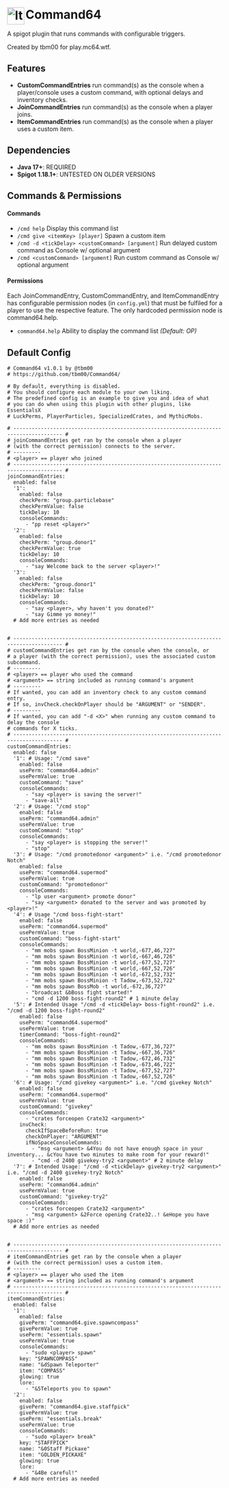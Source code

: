 # Command64 <img align="left" src="icon.png" alt="Item64 Icon" width="40"/>
A spigot plugin that runs commands with configurable triggers.

Created by tbm00 for play.mc64.wtf.

## Features
- **CustomCommandEntries** run command(s) as the console when a player/console uses a custom command, with optional delays and inventory checks.
- **JoinCommandEntries** run command(s) as the console when a player joins.
- **ItemCommandEntries** run command(s) as the console when a player uses a custom item.

## Dependencies
- **Java 17+**: REQUIRED
- **Spigot 1.18.1+**: UNTESTED ON OLDER VERSIONS

## Commands & Permissions
#### Commands
- `/cmd help` Display this command list
- `/cmd give <itemKey> [player]` Spawn a custom item
- `/cmd -d <tickDelay> <customCommand> [argument]` Run delayed custom command as Console w/ optional argument
- `/cmd <customCommand> [argument]` Run custom command as Console w/ optional argument
#### Permissions
Each JoinCommandEntry, CustomCommandEntry, and ItemCommandEntry has configurable permission nodes (in `config.yml`) that must be fulfiled for a player to use the respective feature. The only hardcoded permission node is command64.help.
- `command64.help` Ability to display the command list *(Default: OP)*

## Default Config
```
# Command64 v1.0.1 by @tbm00
# https://github.com/tbm00/Command64/

# By default, everything is disabled.
# You should configure each module to your own liking.
# The predefined config is an example to give you and idea of what
# you can do when using this plugin with other plugins, like EssentialsX
# LuckPerms, PlayerParticles, SpecializedCrates, and MythicMobs.

# -------------------------------------------------------------------------------------- #
# joinCommandEntries get ran by the console when a player 
# (with the correct permission) connects to the server.
# ---------
# <player> == player who joined
# -------------------------------------------------------------------------------------- #
joinCommandEntries:
  enabled: false
  '1':
    enabled: false
    checkPerm: "group.particlebase"
    checkPermValue: false
    tickDelay: 10
    consoleCommands:
      - "pp reset <player>"
  '2':
    enabled: false
    checkPerm: "group.donor1"
    checkPermValue: true
    tickDelay: 10
    consoleCommands:
      - "say Welcome back to the server <player>!"
  '3':
    enabled: false
    checkPerm: "group.donor1"
    checkPermValue: false
    tickDelay: 10
    consoleCommands:
      - "say <player>, why haven't you donated?"
      - "say Gimme yo money!"
  # Add more entries as needed


# -------------------------------------------------------------------------------------- #
# customCommandEntries get ran by the console when the console, or
# a player (with the correct permission), uses the associated custom subcommand.
# ---------
# <player> == player who used the command
# <argument> == string included as running command's argument
# ---------
# If wanted, you can add an inventory check to any custom command entry.
# If so, invCheck.checkOnPlayer should be "ARGUMENT" or "SENDER".
# ---------
# If wanted, you can add "-d <X>" when running any custom command to delay the console
# commands for X ticks.
# -------------------------------------------------------------------------------------- #
customCommandEntries:
  enabled: false
  '1': # Usage: "/cmd save"
    enabled: false
    usePerm: "command64.admin"
    usePermValue: true
    customCommand: "save"
    consoleCommands:
      - "say <player> is saving the server!"
      - "save-all"
  '2': # Usage: "/cmd stop"
    enabled: false
    usePerm: "command64.admin"
    usePermValue: true
    customCommand: "stop"
    consoleCommands:
      - "say <player> is stopping the server!"
      - "stop"
  '3': # Usage: "/cmd promotedonor <argument>" i.e. "/cmd promotedonor Notch"
    enabled: false
    usePerm: "command64.supermod"
    usePermValue: true
    customCommand: "promotedonor"
    consoleCommands:
      - "lp user <argument> promote donor"
      - "say <argument> donated to the server and was promoted by <player>!"
  '4': # Usage "/cmd boss-fight-start"
    enabled: false
    usePerm: "command64.supermod"
    usePermValue: true
    customCommand: "boss-fight-start"
    consoleCommands:
      - "mm mobs spawn BossMinion -t world,-677,46,727"
      - "mm mobs spawn BossMinion -t world,-667,46,726"
      - "mm mobs spawn BossMinion -t world,-677,52,727"
      - "mm mobs spawn BossMinion -t world,-667,52,726"
      - "mm mobs spawn BossMinion -t world,-672,52,732"
      - "mm mobs spawn BossMinion -t Tadow,-673,52,722"
      - "mm mobs spawn BossMob -t world,-672,36,727"
      - "broadcast &bBoss fight started!"
      - "cmd -d 1200 boss-fight-round2" # 1 minute delay
  '5': # Intended Usage "/cmd -d <tickDelay> boss-fight-round2" i.e. "/cmd -d 1200 boss-fight-round2"
    enabled: false
    usePerm: "command64.supermod"
    usePermValue: true
    timerCommand: "boss-fight-round2"
    consoleCommands:
      - "mm mobs spawn BossMinion -t Tadow,-677,36,727"
      - "mm mobs spawn BossMinion -t Tadow,-667,36,726"
      - "mm mobs spawn BossMinion -t Tadow,-672,46,732"
      - "mm mobs spawn BossMinion -t Tadow,-673,46,722"
      - "mm mobs spawn BossMinion -t Tadow,-677,52,727"
      - "mm mobs spawn BossMinion -t Tadow,-667,52,726"
  '6': # Usage: "/cmd givekey <argument>" i.e. "/cmd givekey Notch"
    enabled: false
    usePerm: "command64.supermod"
    usePermValue: true
    customCommand: "givekey"
    consoleCommands:
      - "crates forceopen Crate32 <argument>"
    invCheck:
      checkIfSpaceBeforeRun: true
      checkOnPlayer: "ARGUMENT"
      ifNoSpaceConsoleCommands:
        - "msg <argument> &4You do not have enough space in your inventory... &cYou have two minutes to make room for your reward!"
        - "cmd -d 2400 givekey-try2 <argument>" # 2 minute delay
  '7': # Intended Usage: "/cmd -d <tickDelay> givekey-try2 <argument>" i.e. "/cmd -d 2400 givekey-try2 Notch"
    enabled: false
    usePerm: "command64.admin"
    usePermValue: true
    customCommand: "givekey-try2"
    consoleCommands:
      - "crates forceopen Crate32 <argument>"
      - "msg <argument> &2Force opening Crate32..! &eHope you have space :)"
  # Add more entries as needed


# -------------------------------------------------------------------------------------- #
# itemCommandEntries get ran by the console when a player
# (with the correct permission) uses a custom item.
# ---------
# <player> == player who used the item
# <argument> == string included as running command's argument
# -------------------------------------------------------------------------------------- #
itemCommandEntries:
  enabled: false
  '1':
    enabled: false
    givePerm: "command64.give.spawncompass"
    givePermValue: true
    usePerm: "essentials.spawn"
    usePermValue: true
    consoleCommands:
      - "sudo <player> spawn"
    key: "SPAWNCOMPASS"
    name: "&dSpawn Teleporter"
    item: "COMPASS"
    glowing: true
    lore:
      - "&5Teleports you to spawn"
  '2':
    enabled: false
    givePerm: "command64.give.staffpick"
    givePermValue: true
    usePerm: "essentials.break"
    usePermValue: true
    consoleCommands:
      - "sudo <player> break"
    key: "STAFFPICK"
    name: "&0Staff Pickaxe"
    item: "GOLDEN_PICKAXE"
    glowing: true
    lore:
      - "&4Be careful!"
  # Add more entries as needed
```